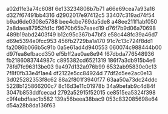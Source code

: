 a02d1fe3a74c608f
6e133234808b7b71
a66e69cea7a93a16
d327f67491bb4316
d2902017e97412c5
33407c319ad74f54
b9ad6de0308e5788
bee4cbe769da5de8
a48ee211f1abf050
2a8daea87952fd1c
f9670b65b7eaed19
d76f7b9d06a70698
489b19abd2403f49
b12c95c367b47bf3
e58c448fc39a46d7
d69e5394e0fcc953
456fb2729ba1a170
91c7c13c724f8dd1
fa2086b066b5c91b
0a5e61ad4d940553
060074c988444b00
d97fea8efbacd350
ef5bff2ae0ae8e94
f67dbda776548936
fb2186083744987c
c895382cd6521319
186f7a3db915b4e6
78fd7fc96313be03
9a497d132a976b99
6532ab95830e0c13
7f8f0fb33e4f1ae4
df2122e5cc84924d
77df2d5ee2ac0e13
3d025282353f8c62
88a2f801f3940f77
63aa50a73dc24ddc
5228b125866200c7
8c16d3e11c01978b
34a9befab9c4d84f
3047b853ddfcecad
2792a52915f52015
ce8515ea5324f398
c9f4ebdfaac1b582
139a56beea38bac9
053c832085698e64
d54a28b8da136f63
